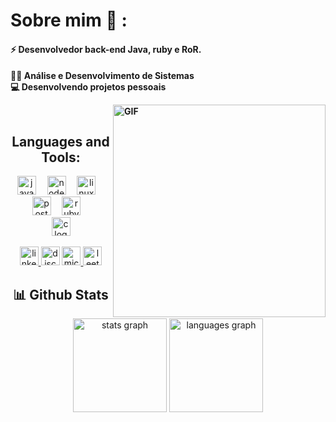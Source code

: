 # Sobre mim 💬 :
<h4 align: center-center>⚡ Desenvolvedor back-end Java, ruby e RoR. 
<h4/>
 👨‍💻 Análise e Desenvolvimento de Sistemas
 <br
  
 💻 Desenvolvendo projetos pessoais
 <br>
 <div align="left">
 <img hight="140" width="340" alt="GIF" align="right" src=https://media0.giphy.com/media/v1.Y2lkPTc5MGI3NjExd2FjczNhZ2pycnF3a2owN2k1cGQzZGdid3A2a3hsbzF4d2QzZ3B4OSZlcD12MV9pbnRlcm5hbF9naWZfYnlfaWQmY3Q9cw/2O7qjP2EHgDlGdyoL1/giphy.gif>
  
 </div>

</br>

<h2 align="center">Languages and Tools:</h2> 
<div align="center">
  <img src="https://img.shields.io/badge/JavaScript-F7DF1E?logo=javascript&logoColor=black&style=for-the-badge" height="30" alt="javascript logo"  />
  <img width="10" />
  <img src="https://img.shields.io/badge/Node.js-339933?logo=nodedotjs&logoColor=white&style=for-the-badge" height="30" alt="nodejs logo"  />
  <img width="10" />
  <img src="https://img.shields.io/badge/Linux-FCC624?logo=linux&logoColor=black&style=for-the-badge" height="30" alt="linux logo"  />
  <img width="10" />
  <img src="https://img.shields.io/badge/PostgreSQL-4169E1?logo=postgresql&logoColor=white&style=for-the-badge" height="30" alt="postgresql logo"  />
  <img width="10" />
  <img src="https://img.shields.io/badge/Ruby-CC342D?logo=ruby&logoColor=white&style=for-the-badge" height="30" alt="ruby logo"  />
  <img width="10" />
 <br>
  <img src="https://img.shields.io/badge/C-A8B9CC?logo=c&logoColor=black&style=for-the-badge" height="30" alt="c logo"  />
</div>
<br>
<div align="center">
  <a href="https://www.linkedin.com/in/matheus-oliveira-6a2607248/" target="_blank">
    <img src="https://img.shields.io/static/v1?message=LinkedIn&logo=linkedin&label=&color=0077B5&logoColor=white&labelColor=&style=for-the-badge" height="30" alt="linkedin logo"  />
  </a>
  <img src="https://img.shields.io/static/v1?message=Discord&logo=discord&label=&color=7289DA&logoColor=white&labelColor=&style=for-the-badge" height="30" alt="discord logo"  />
  <a href="matheusxeduardox@outlook.com" target="_blank">
    <img src="https://img.shields.io/static/v1?message=Outlook&logo=microsoft-outlook&label=&color=0078D4&logoColor=white&labelColor=&style=for-the-badge" height="30" alt="microsoft-outlook logo"  />
  </a>

 <a href="https://leetcode.com/MatheusXedu/" target="_blank">
  <img src="https://img.shields.io/static/v1?message=LeetCode&logo=leetcode&label=&color=2D2D2D&logoColor=white&labelColor=&style=for-the-badge" height="30" alt="leetcode logo"  />
</a>
</div>

###
<h2 align="center">  📊 Github Stats </h2>
<div align="center">
  <img src="https://github-readme-stats.vercel.app/api?username=MatheusxEduardo&hide_title=false&hide_rank=true&show_icons=true&include_all_commits=true&count_private=true&disable_animations=false&theme=noctis_minimus&locale=en&hide_border=true" height="150" alt="stats graph"  />
  <img src="https://github-readme-stats.vercel.app/api/top-langs?username=MatheusxEduardo&locale=en&hide_title=false&layout=compact&card_width=320&langs_count=5&theme=noctis_minimus&hide_border=true" height="150" alt="languages graph"  />
</div>





